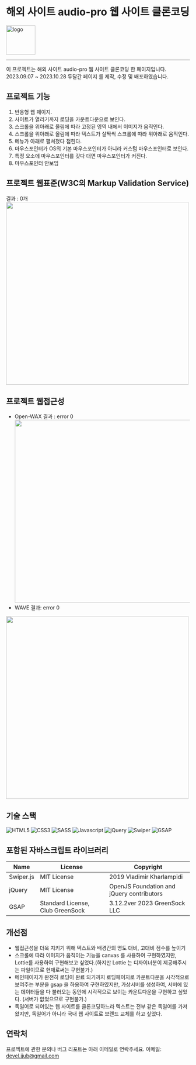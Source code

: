# 해외 사이트 audio-pro 웹 사이트 클론코딩 

  <img alt="logo" src="https://github.com/jjub0217/jjub0217.github.io/assets/62126380/c6d30a06-42b2-4d44-ba61-3f112c49e557" width=80>


----
이 프로젝트는 해외 사이트 audio-pro 웹 사이트 클론코딩 한 페이지입니다. <br>
2023.09.07 ~ 2023.10.28 두달간 페이지 를 제작, 수정 및 배포하였습니다. <br>

## 프로젝트 기능
1. 반응형 웹 페이지.
2. 사이트가 열리기까지 로딩을 카운트다운으로 보인다.
3. 스크롤을 위아래로 올림에 따라 고정된 영역 내에서 이미지가 움직인다.  
4. 스크롤을 위아래로 올림에 따라 텍스트가 살짝씩 스크롤에 따라 위아래로 움직인다.
5. 메뉴가 아래로 펼쳐졌다 접힌다.
6. 마우스포인터가 OS의 기본 마우스포인터가 아니라 커스텀 마우스포인터로 보인다.
7. 특정 요소에 마우스포인터를 갖다 대면 마우스포인터가 커진다.
8. 마우스포인터 안보임


## 프로젝트 웹표준(W3C의 Markup Validation Service)
결과 : 0개 <br>
<img src="https://github.com/jjub0217/jjub0217.github.io/assets/62126380/d46e6408-480b-4baf-ab9a-47b87c150ef7" width=500> <br>


## 프로젝트 웹접근성
- Open-WAX 결과 : error 0<br>
<img src="https://github.com/jjub0217/jjub0217.github.io/assets/62126380/2a1b47af-ad13-431d-8ad4-0a6b4cefb43a" width=500> <br>
- WAVE 결과: error 0<br>
<img src="https://github.com/jjub0217/jjub0217.github.io/assets/62126380/10c5a0c3-358a-4556-b26c-7401a134d7ee" width=500>


## 기술 스택
![HTML5](https://img.shields.io/badge/HTML5-FE642E?style=flat-square&logo=HTML5&logoColor=white)
![CSS3](https://img.shields.io/badge/CSS3-2E9AFE?style=flat-square&logo=CSS3&logoColor=white)
![SASS](https://img.shields.io/badge/Sass-cc6699?style=flat-square&logo=sass&logoColor=white)
![Javascript](https://img.shields.io/badge/Javascript-gray?style=flat-square&logo=Javascript&logoColor=f7df1e)
![jQuery](https://img.shields.io/badge/jQuery-0769ad?style=flat-square&logo=jQuery&logoColor=white)
![Swiper](https://img.shields.io/badge/Swiper-gray?style=flat-square&logo=Swiper&logoColor=0080FF)
![GSAP](https://img.shields.io/badge/GSAP-88CE02?style=flat-square&logo=GreenSock&logoColor=white)


## 포함된 자바스크립트 라이브러리
| Name      | License                          | Copyright                                 |
| --------- | -------------------------------- | ----------------------------------------- |
| Swiper.js | MIT License                      | 2019 Vladimir Kharlampidi                 |
| jQuery    | MIT License                      | OpenJS Foundation and jQuery contributors |
| GSAP      | Standard License, Club GreenSock | 3.12.2ver 2023 GreenSock LLC              |

## 개선점
- 웹접근성을 더욱 지키기 위해 텍스트와 배경간의 명도 대비, 고대비 점수를 높이기
- 스크롤에 따라 이미지가 움직이는 기능을 canvas 를 사용하여 구현하였지만, Lottie를 사용하여 구현해보고 싶었다.(하지만 Lottie 는 디자이너분이 제공해주시는 파일이므로 현재로써는 구현불가.)
- 메인페이지가 완전히 로딩이 완료 되기까지 로딩페이지로 카운트다운을 시각적으로 보여주는 부분을 gsap 을 하용하여 구현하였지만, 가상서버를 생성하여, 서버에 있는 데이터들을 다 불러오는 동안에 시각적으로 보이는 카운트다운을 구현하고 싶었다. (서버가 없었으므로 구현불가.)
- 독일어로 되어있는 웹 사이트를 클론코딩하느라 텍스트는 전부 같은 독일어를 가져왔지만, 독일어가 아니라 국내 웹 사이트로 브랜드 교체를 하고 싶었다.

## 연락처
프로젝트에 관한 문의나 버그 리포트는 아래 이메일로 연락주세요.
이메일: devel.jjub@gmail.com

